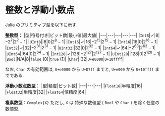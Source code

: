 # 整数と浮動小数点

Julia のプリミティブ型を以下に示す.

**整数型：**
|型|符号付き|ビット数|最小値|最大値|
|---|---|---|---|---|
|`Int8`|$\checkmark$|$8$|$-2^{7}$|$2^{7}-1$|
|`UInt8`||$8$|$0$|$2^{8}-1$|
|`Int16`|$\checkmark$|$16$|$-2^{15}$|$2^{15}-1$|
|`Int16`||$16$|$0$|$2^{16}-1$|
|`Int32`|$\checkmark$|$32$|$-2^{31}$|$2^{31}-1$|
|`UInt32`||$32$|$0$|$2^{32}-1$|
|`Int64`|$\checkmark$|$64$|$-2^{63}$|$2^{63}-1$|
|`UInt64`||$64$|$0$|$2^{64}-1$|
|`Int128`|$\checkmark$|$128$|$-2^{127}$|$2^{127}-1$|
|`UInt128`||$128$|$0$|$2^{128}-1$|
|`Bool`|$\mathrm{N/A}$|$8$|`false` $(0)$|`true` $(1)$|
|`Char`||$32$|`U+e0000`|`U+10ffff`|

なお, `Char` の有効範囲は, `U+e0000` から `U+D7ff` までと, `U+e000` から `U+10ffff` までである.

**浮動小数点数型：**
|型|精度|ビット数|
|---|---|---|
|`Float16`|半精度|$16$|
|`Float32`|単精度|$32$|
|`Float64`|倍精度|$64$|

**複素数型：**`Complex{X}`
ただし, `X` は 特殊な数値型 ( `Bool` や `Char` ) を除く任意の数値型.
